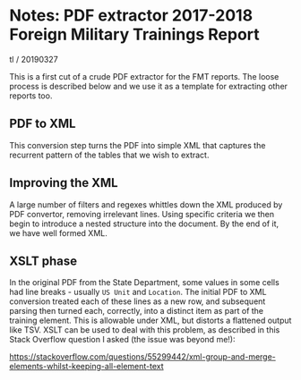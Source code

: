 # Notes: PDF extractor 2017-2018 Foreign Military Trainings Report

tl / 20190327

This is a first cut of a crude PDF extractor for the FMT reports. The loose process is described below and we use it as a template for extracting other reports too.


## PDF to XML

This conversion step turns the PDF into simple XML that captures the recurrent pattern of the tables that we wish to extract.

## Improving the XML

A large number of filters and regexes whittles down the XML produced by PDF convertor, removing irrelevant lines. Using specific criteria we then begin to introduce a nested structure into the document. By the end of it, we have well formed XML.


## XSLT phase

In the original PDF from the State Department, some values in some cells had line breaks - usually `US Unit` and `Location`. The initial PDF to XML conversion treated each of these lines as a new row, and subsequent parsing then turned each, correctly, into a distinct item as part of the training element. This is allowable under XML, but distorts a flattened output like TSV. XSLT can be used to deal with this problem, as described in this Stack Overflow question I asked (the issue was beyond me!):

https://stackoverflow.com/questions/55299442/xml-group-and-merge-elements-whilst-keeping-all-element-text
